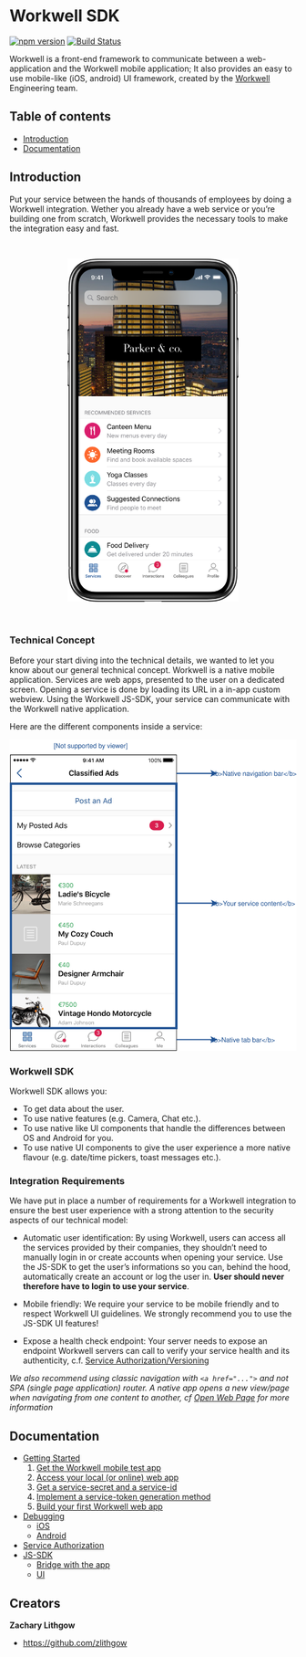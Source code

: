 # Workwell SDK

[![npm version](https://img.shields.io/npm/v/workwell.svg)](https://www.npmjs.com/package/workwell)
[![Build Status](https://travis-ci.org/Workwell/workwell.svg?branch=master)](https://travis-ci.org/Workwell/workwell)

Workwell is a front-end framework to communicate between a web-application and the Workwell mobile application; It also provides an easy to use mobile-like (iOS, android) UI framework, created by the [Workwell](https://www.workwell.io) Engineering team.


## Table of contents

* [Introduction](#introduction)
* [Documentation](#documentation)


## Introduction

Put your service between the hands of thousands of employees by doing a Workwell integration. Wether you already have a web service or you’re building one from scratch, Workwell provides the necessary tools to make the integration easy and fast.

<br/>
<p align="center"><img src="docs/images/Phone@2x.png" alt="drawing" width="300px"/></p>
<br/>

### Technical Concept

Before your start diving into the technical details, we wanted to let you know about our general technical concept. Workwell is a native mobile application. Services are web apps, presented to the user on a dedicated screen. Opening a service is done by loading its URL in a in-app custom webview. Using the Workwell JS-SDK, your service can communicate with the Workwell native application.

Here are the different components inside a service:

<p align="center"><img src="docs/images/service-components.svg" alt="drawing" width="600px"/></p>

### Workwell SDK

Workwell SDK allows you:

* To get data about the user.
* To use native features (e.g. Camera, Chat etc.).
* To use native like UI components that handle the differences between OS and Android for you.
* To use native UI components to give the user experience a more native flavour (e.g. date/time pickers, toast messages etc.).

### Integration Requirements

We have put in place a number of requirements for a Workwell integration to ensure the best user experience with a strong attention to the security aspects of our technical model:

* Automatic user identification: By using Workwell, users can access all the services provided by their companies, they shouldn’t need to manually login in or create accounts when opening your service. Use the JS-SDK to get the user’s informations so you can, behind the hood, automatically create an account or log the user in. **User should never therefore have to login to use your service**.

* Mobile friendly: We require your service to be mobile friendly and to respect Workwell UI guidelines. We strongly recommend you to use the JS-SDK UI features!

* Expose a health check endpoint: Your server needs to expose an endpoint Workwell servers can call to verify your service health and its authenticity, c.f. [Service Authorization/Versioning](./service-authorization-versioning.md)

*We also recommend using classic navigation with `<a href="...">` and not SPA (single page application) router. A native app opens a new view/page when navigating from one content to another, cf [Open Web Page](../open-web-page.md) for more information*


## Documentation

* [Getting Started](docs/getting-started.md) 
    1. [Get the Workwell mobile test app](docs/getting-started.md#workwell-mobile-test)
    2. [Access your local (or online) web app](docs/getting-started.md#access-web-app)
    3. [Get a service-secret and a service-id](docs/getting-started.md#service-secret-id)
    4. [Implement a service-token generation method](docs/getting-started.md#service-token)
    5. [Build your first Workwell web app](docs/getting-started.md#build-first)
* [Debugging](docs/debugging.md)
   * [iOS](docs/debugging.md#ios)
   * [Android](docs/debugging.md#android)
* [Service Authorization](docs/service-authorization.md)
* [JS-SDK](docs/js-sdk.md)
    * [Bridge with the app](docs/js-sdk.md#bridge-with-the-app)
    * [UI](docs/js-sdk.md#ui)


## Creators

**Zachary Lithgow**

* <https://github.com/zlithgow>
